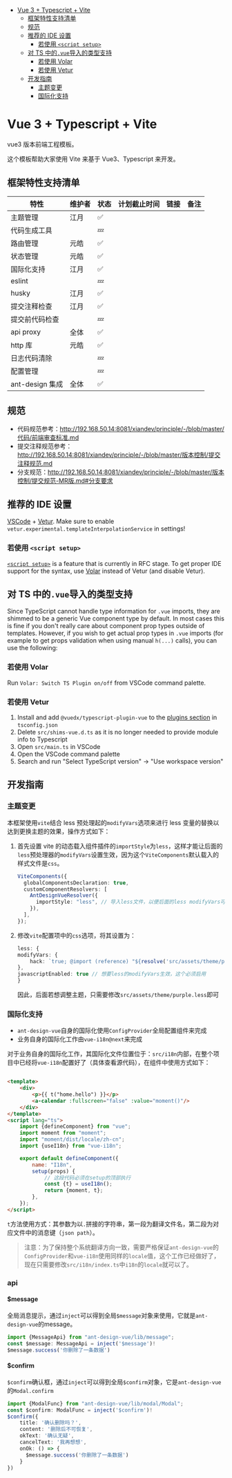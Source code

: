 - [Vue 3 + Typescript + Vite](#vue-3--typescript--vite)
    - [框架特性支持清单](#框架特性支持清单)
    - [规范](#规范)
    - [推荐的 IDE 设置](#推荐的-ide-设置)
        - [若使用 `<script setup>`](#若使用-script-setup)
    - [对 TS 中的`.vue`导入的类型支持](#对-ts-中的vue导入的类型支持)
        - [若使用 Volar](#若使用-volar)
        - [若使用 Vetur](#若使用-vetur)
    - [开发指南](#开发指南)
        - [主题变更](#主题变更)
        - [国际化支持](#国际化支持)

# Vue 3 + Typescript + Vite

vue3 版本前端工程模板。

这个模板帮助大家使用 Vite 来基于 Vue3、Typescript 来开发。

## 框架特性支持清单

| 特性              | 维护者 | 状态 | 计划截止时间 | 链接 | 备注 |
| ----------------- | ------ | ---- | ------------ | ---- | ---- |
| 主题管理          | 江月   | ✅   |              |      |      |
| 代码生成工具      |        | 💤   |              |      |      |
| 路由管理          |   元皓    | ✅   |              |      |      |
| 状态管理          |   元皓     |  ✅  |              |      |      |
| 国际化支持        | 江月   | ✅   |              |      |      |
| eslint            |        | 💤   |              |      |      |
| husky             | 江月   | ✅   |              |      |      |
| 提交注释检查      | 江月   | ✅   |              |      |      |
| 提交前代码检查    |        | 💤   |              |      |      |
| api proxy         |   全体     | ✅   |              |      |      |
| http 库           |  元皓      | ✅   |              |      |      |
| 日志代码清除      |        | 💤   |              |      |      |
| 配置管理          |        | 💤   |              |      |      |
| ant-design 集成 | 全体   | ✅   |              |      |      |

## 规范

- 代码规范参考：http://192.168.50.14:8081/xiandev/principle/-/blob/master/代码/前端审查标准.md
- 提交注释规范参考：http://192.168.50.14:8081/xiandev/principle/-/blob/master/版本控制/提交注释规范.md
- 分支规范：http://192.168.50.14:8081/xiandev/principle/-/blob/master/版本控制/提交规范-MR版.md#分支要求

## 推荐的 IDE 设置

[VSCode](https://code.visualstudio.com/) + [Vetur](https://marketplace.visualstudio.com/items?itemName=octref.vetur).
Make sure to enable `vetur.experimental.templateInterpolationService` in settings!

### 若使用 `<script setup>`

[`<script setup>`](https://github.com/vuejs/rfcs/pull/227) is a feature that is currently in RFC stage. To get proper
IDE support for the syntax, use [Volar](https://marketplace.visualstudio.com/items?itemName=johnsoncodehk.volar) instead
of Vetur (and disable Vetur).

## 对 TS 中的`.vue`导入的类型支持

Since TypeScript cannot handle type information for `.vue` imports, they are shimmed to be a generic Vue component type
by default. In most cases this is fine if you don't really care about component prop types outside of templates.
However, if you wish to get actual prop types in `.vue` imports (for example to get props validation when using
manual `h(...)` calls), you can use the following:

### 若使用 Volar

Run `Volar: Switch TS Plugin on/off` from VSCode command palette.

### 若使用 Vetur

1. Install and add `@vuedx/typescript-plugin-vue` to
   the [plugins section](https://www.typescriptlang.org/tsconfig#plugins) in `tsconfig.json`
2. Delete `src/shims-vue.d.ts` as it is no longer needed to provide module info to Typescript
3. Open `src/main.ts` in VSCode
4. Open the VSCode command palette
5. Search and run "Select TypeScript version" -> "Use workspace version"

## 开发指南

### 主题变更

本框架使用`vite`结合 less 预处理起的`modifyVars`选项来进行 less 变量的替换以达到更换主题的效果，操作方式如下：

1. 首先设置 vite 的动态载入组件插件的`importStyle`为`less`，这样才能让后面的`less`预处理器的`modifyVars`设置生效，因为这个`ViteComponents`默认载入的样式文件是`css`。

   ```ts
   ViteComponents({
     globalComponentsDeclaration: true,
     customComponentResolvers: [
       AntDesignVueResolver({
         importStyle: "less", // 导入less文件，以便后面的less modifyVars可以生效
       }),
     ],
   });
   ```

2. 修改`vite`配置项中的`css`选项，将其设置为：

   ```ts
   less: {
   modifyVars: {
       hack: `true; @import (reference) "${resolve('src/assets/theme/purple.less')}";`,
   },
   javascriptEnabled: true // 想要less的modifyVars生效，这个必须启用
   }
   ```

   因此，后面若想调整主题，只需要修改`src/assets/theme/purple.less`即可

### 国际化支持

- `ant-design-vue`自身的国际化使用`ConfigProvider`全局配置组件来完成
- 业务自身的国际化工作由`vue-i18n@next`来完成

对于业务自身的国际化工作，其国际化文件位置位于：`src/i18n`内部，在整个项目中已经将`vue-i18n`配置好了（具体查看源代码），在组件中使用方式如下：

```html

<template>
    <div>
        <p>{{ t("home.hello") }}</p>
        <a-calendar :fullscreen="false" :value="moment()"/>
    </div>
</template>
<script lang="ts">
    import {defineComponent} from "vue";
    import moment from "moment";
    import "moment/dist/locale/zh-cn";
    import {useI18n} from "vue-i18n";

    export default defineComponent({
        name: "I18n",
        setup(props) {
            // 这段代码必须在setup的顶部执行
            const {t} = useI18n();
            return {moment, t};
        },
    });
</script>
```

`t`方法使用方式：其参数为以`.`拼接的字符串，第一段为翻译文件名，第二段为对应文件中的消息键（`json path`）。

> 注意：为了保持整个系统翻译方向一致，需要严格保证`ant-design-vue`的`ConfigProvider`和`vue-i18n`使用同样的`locale`值，这个工作已经做好了，现在只需要修改`src/i18n/index.ts`中`i18n`的`locale`就可以了。

### api

#### $message

全局消息提示，通过`inject`可以得到全局`$message`对象来使用，它就是`ant-design-vue`的message。

```ts
import {MessageApi} from "ant-design-vue/lib/message";
const $message: MessageApi = inject('$message')!
$message.success('你删除了一条数据')
```

#### $confirm

`$confirm`确认框，通过`inject`可以得到全局`$confirm`对象，它是`ant-design-vue`的`Modal.confirm`

```ts
import {ModalFunc} from "ant-design-vue/lib/modal/Modal";
const $confirm: ModalFunc = inject('$confirm')!
$confirm({
    title: '确认删除吗？',
    content: '删除后不可恢复',
    okText: '确认无疑',
    cancelText: '我再想想',
    onOk: () => {
      $message.success('你删除了一条数据')
    }
})
```
